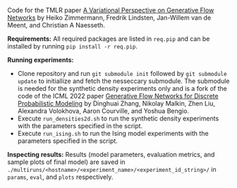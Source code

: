Code for the TMLR paper [A Variational Perspective on Generative Flow Networks](https://openreview.net/forum?id=AZ4GobeSLq&invitationId=TMLR/Paper612/) by Heiko Zimmermann, Fredrik Lindsten,  Jan-Willem van de Meent, and Christian A Naesseth.

**Requirements:**
All required packages are listed in `req.pip` and can be installed by running `pip install -r req.pip`.

**Running experiments:**
- Clone repository and run `git submodule init` followed by `git submodule update` to initiallize and fetch the nesseccary submodule. The submodule is needed for the synthetic density experiments only and is a fork of the code of the ICML 2022 paper [Generative Flow Networks for Discrete Probabilistic Modeling](https://arxiv.org/abs/2202.01361) by Dinghuai Zhang, Nikolay Malkin, Zhen Liu, Alexandra Volokhova, Aaron Courville, and Yoshua Bengio.
- Execute `run_densities2d.sh` to run the synthetic density experiments with the parameters specified in the script.
- Execute `run_ising.sh` to run the Ising model experiments with the parameters specified in the script.

**Inspecting results:**
Results (model parameters, evaluation metrics, and sample plots of final model) are saved in `./multiruns/<hostname>/<experiment_name>/<experiment_id_string>/` in `params`, `eval`, and `plots` respectively.
